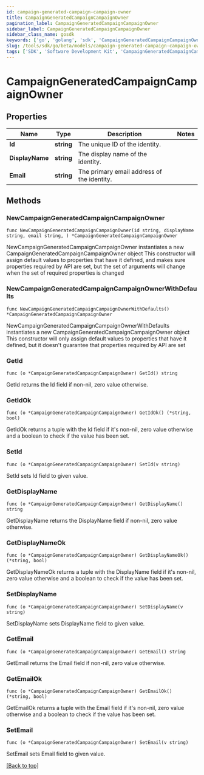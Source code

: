 ```yaml
---
id: campaign-generated-campaign-campaign-owner
title: CampaignGeneratedCampaignCampaignOwner
pagination_label: CampaignGeneratedCampaignCampaignOwner
sidebar_label: CampaignGeneratedCampaignCampaignOwner
sidebar_class_name: gosdk
keywords: ['go', 'golang', 'sdk', 'CampaignGeneratedCampaignCampaignOwner'] 
slug: /tools/sdk/go/beta/models/campaign-generated-campaign-campaign-owner
tags: ['SDK', 'Software Development Kit', 'CampaignGeneratedCampaignCampaignOwner']
---
```


# CampaignGeneratedCampaignCampaignOwner

## Properties

Name | Type | Description | Notes
------------ | ------------- | ------------- | -------------
**Id** | **string** | The unique ID of the identity. | 
**DisplayName** | **string** | The display name of the identity. | 
**Email** | **string** | The primary email address of the identity. | 

## Methods

### NewCampaignGeneratedCampaignCampaignOwner

`func NewCampaignGeneratedCampaignCampaignOwner(id string, displayName string, email string, ) *CampaignGeneratedCampaignCampaignOwner`

NewCampaignGeneratedCampaignCampaignOwner instantiates a new CampaignGeneratedCampaignCampaignOwner object
This constructor will assign default values to properties that have it defined,
and makes sure properties required by API are set, but the set of arguments
will change when the set of required properties is changed

### NewCampaignGeneratedCampaignCampaignOwnerWithDefaults

`func NewCampaignGeneratedCampaignCampaignOwnerWithDefaults() *CampaignGeneratedCampaignCampaignOwner`

NewCampaignGeneratedCampaignCampaignOwnerWithDefaults instantiates a new CampaignGeneratedCampaignCampaignOwner object
This constructor will only assign default values to properties that have it defined,
but it doesn't guarantee that properties required by API are set

### GetId

`func (o *CampaignGeneratedCampaignCampaignOwner) GetId() string`

GetId returns the Id field if non-nil, zero value otherwise.

### GetIdOk

`func (o *CampaignGeneratedCampaignCampaignOwner) GetIdOk() (*string, bool)`

GetIdOk returns a tuple with the Id field if it's non-nil, zero value otherwise
and a boolean to check if the value has been set.

### SetId

`func (o *CampaignGeneratedCampaignCampaignOwner) SetId(v string)`

SetId sets Id field to given value.


### GetDisplayName

`func (o *CampaignGeneratedCampaignCampaignOwner) GetDisplayName() string`

GetDisplayName returns the DisplayName field if non-nil, zero value otherwise.

### GetDisplayNameOk

`func (o *CampaignGeneratedCampaignCampaignOwner) GetDisplayNameOk() (*string, bool)`

GetDisplayNameOk returns a tuple with the DisplayName field if it's non-nil, zero value otherwise
and a boolean to check if the value has been set.

### SetDisplayName

`func (o *CampaignGeneratedCampaignCampaignOwner) SetDisplayName(v string)`

SetDisplayName sets DisplayName field to given value.


### GetEmail

`func (o *CampaignGeneratedCampaignCampaignOwner) GetEmail() string`

GetEmail returns the Email field if non-nil, zero value otherwise.

### GetEmailOk

`func (o *CampaignGeneratedCampaignCampaignOwner) GetEmailOk() (*string, bool)`

GetEmailOk returns a tuple with the Email field if it's non-nil, zero value otherwise
and a boolean to check if the value has been set.

### SetEmail

`func (o *CampaignGeneratedCampaignCampaignOwner) SetEmail(v string)`

SetEmail sets Email field to given value.



[[Back to top]](#) 


